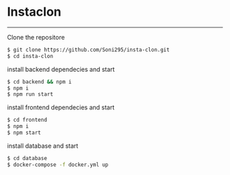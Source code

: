 # Instaclon

---

Clone the repositore
```bash
$ git clone https://github.com/Soni295/insta-clon.git
$ cd insta-clon
```

install backend dependecies and start
```bash
$ cd backend && npm i
$ npm i
$ npm run start
```


install frontend dependecies and start
```bash
$ cd frontend
$ npm i
$ npm start
```

install database and start
```bash
$ cd database
$ docker-compose -f docker.yml up
```

